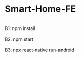 # Smart-Home-FE
<br>B1: npm install</br>
<br>B2: npm start</br>
<br>B3: npx react-native run-android</br>
